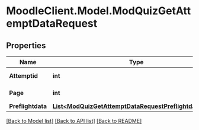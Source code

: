 # MoodleClient.Model.ModQuizGetAttemptDataRequest

## Properties

Name | Type | Description | Notes
------------ | ------------- | ------------- | -------------
**Attemptid** | **int** | attempt id | [default to null]
**Page** | **int** | page number | [default to null]
**Preflightdata** | [**List&lt;ModQuizGetAttemptDataRequestPreflightdataInner&gt;**](ModQuizGetAttemptDataRequestPreflightdataInner.md) |  | [optional] 

[[Back to Model list]](../README.md#documentation-for-models) [[Back to API list]](../README.md#documentation-for-api-endpoints) [[Back to README]](../README.md)

